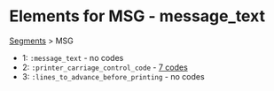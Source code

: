 # Elements for MSG - message_text
[Segments](../segments.md) > MSG
* 1: `:message_text` - no codes
* 2: `:printer_carriage_control_code` - [7 codes](../elements/MSG_2.md)
* 3: `:lines_to_advance_before_printing` - no codes

